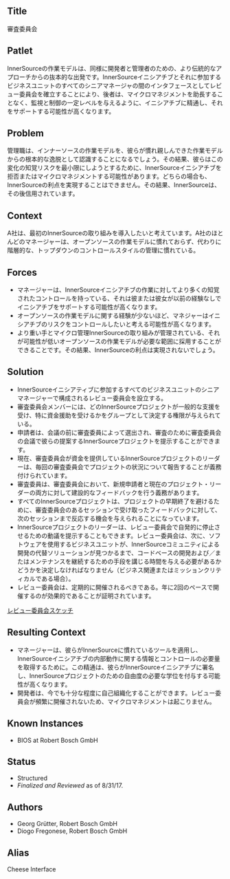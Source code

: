 ## Title

審査委員会

## Patlet

InnerSourceの作業モデルは、同様に開発者と管理者のための、より伝統的なアプローチからの抜本的な出発です。InnerSourceイニシアチブとそれに参加するビジネスユニットのすべてのシニアマネージャの間のインタフェースとしてレビュー委員会を確立することにより、後者は、マイクロマネジメントを助長することなく、監視と制御の一定レベルを与えるように、イニシアチブに精通し、それをサポートする可能性が高くなります。

## Problem

管理職は、インナーソースの作業モデルを、彼らが慣れ親しんできた作業モデルからの根本的な逸脱として認識することになるでしょう。その結果、彼らはこの変化の知覚リスクを最小限にしようとするために、InnerSourceイニシアチブを拒否またはマイクロマネジメントする可能性があります。どちらの場合も、InnerSourceの利点を実現することはできません。その結果、InnerSourceは、その後信用されています。

## Context

A社は、最初のInnerSourceの取り組みを導入したいと考えています。A社のほとんどのマネージャーは、オープンソースの作業モデルに慣れておらず、代わりに階層的な、トップダウンのコントロールスタイルの管理に慣れている。

## Forces

 - マネージャーは、InnerSourceイニシアチブの作業に対してより多くの知覚されたコントロールを持っている、それは彼または彼女が以前の経験なしでイニシアチブをサポートする可能性が高くなります。
 - オープンソースの作業モデルに関する経験が少ないほど、マネジャーはイニシアチブのリスクをコントロールしたいと考える可能性が高くなります。
 - より重い手とマイクロ管理InnerSourceの取り組みが管理されている、それが可能性が低いオープンソースの作業モデルが必要な範囲に採用することができることです。その結果、InnerSourceの利点は実現されないでしょう。

## Solution

- InnerSourceイニシアティブに参加するすべてのビジネスユニットのシニアマネージャーで構成されるレビュー委員会を設立する。
- 審査委員会メンバーには、どのInnerSourceプロジェクトが一般的な支援を受け、特に資金援助を受けるかをグループとして決定する権限が与えられている。
- 申請者は、会議の前に審査委員によって選出され、審査のために審査委員会の会議で彼らの提案するInnerSourceプロジェクトを提示することができます。
- 現在、審査委員会が資金を提供しているInnerSourceプロジェクトのリーダーは、毎回の審査委員会でプロジェクトの状況について報告することが義務付けられています。
- 審査委員は、審査委員会において、新規申請者と現在のプロジェクト・リーダーの両方に対して建設的なフィードバックを行う義務があります。
- すべてのInnerSourceプロジェクトは、プロジェクトの早期終了を避けるために、審査委員会のあるセッションで受け取ったフィードバックに対して、次のセッションまで反応する機会を与えられることになっています。
- InnerSourceプロジェクトのリーダーは、レビュー委員会で自発的に停止させるための動議を提示することもできます。レビュー委員会は、次に、ソフトウェアを使用するビジネスユニットが、InnerSourceコミュニティによる開発の代替ソリューションが見つかるまで、コードベースの開発および／またはメンテナンスを継続するための手段を講じる時間を与える必要があるかどうかを決定しなければなりません（ビジネス関連またはミッションクリティカルである場合）。
- レビュー委員会は、定期的に開催されるべきである。年に2回のペースで開催するのが効果的であることが証明されています。

[レビュー委員会スケッチ](../../assets/img/review-committee-sketch.jpg)

## Resulting Context

- マネージャーは、彼らがInnerSourceに慣れているツールを適用し、InnerSourceイニシアチブの内部動作に関する情報とコントロールの必要量を取得するために。この精通は、彼らがInnerSourceイニシアチブに署名し、InnerSourceプロジェクトのための自由度の必要な学位を付与する可能性が高くなります。
- 開発者は、今でも十分な程度に自己組織化することができます。レビュー委員会が頻繁に開催されないため、マイクロマネジメントは起こりません。

## Known Instances

* BIOS at Robert Bosch GmbH

## Status

* Structured
* _Finalized and Reviewed_ as of 8/31/17.

## Authors

- Georg Grütter, Robert Bosch GmbH
- Diogo Fregonese, Robert Bosch GmbH

## Alias

Cheese Interface
